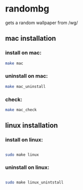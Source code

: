 # randombg
gets a random wallpaper from /wg/


## mac installation

### install on mac:
```bash
make mac
```

### uninstall on mac:

```bash
make mac_uninstall
```
### check:
```bash
make mac_check
```


## linux installation


### install on linux:

```bash

sudo make linux

```

### uninstall on linux:
```bash

sudo make linux_unintstall

```
